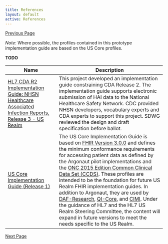 ```yaml
---
title: References
layout: default
active: References
---
```


[Previous Page](Design_Considerations.html)

*Note*: Where possible, the profiles contained in this prototype implementation guide are based on the US Core profiles.

**TODO**


| Name | Description |
|------|-------------|
| [HL7 CDA R2 Implementation Guide: NHSN Healthcare Associated Infection Reports, Release 3 - US Realm](https://www.hl7.org/implement/standards/product_brief.cfm?product_id=426)    | This project developed an implementation guide constraining CDA Release 2. The implementation guide supports electronic submission of HAI data to the National Healthcare Safety Network. CDC provided NHSN developers, vocabulary experts and CDA experts to support this project. SDWG reviewed the design and draft specification before ballot.          |
| [US Core Implementation Guide (Release 1)](http://hl7.org/fhir/us/core/index.html)    | The US Core Implementation Guide is based on [FHIR Version 3.0.0](http://hl7.org/fhir/STU3) and defines the minimum conformance requirements for accessing patient data as defined by the Argonaut pilot implementations and the [ONC 2015 Edition Common Clinical Data Set (CCDS)](https://www.healthit.gov/sites/default/files/2015Ed_CCG_CCDS.pdf). These profiles are intended to be the foundation for future US Realm FHIR implementation guides. In addition to Argonaut, they are used by [DAF-Research](http://hl7.org/fhir/us/daf-research/index.html), [QI-Core](https://oncprojectracking.healthit.gov/wiki/display/TechLabSC/CQF+Home), and [CIMI](http://www.opencimi.org/). Under the guidance of HL7 and the HL7 US Realm Steering Committee, the content will expand in future versions to meet the needs specific to the US Realm.           |


[Next Page](Acknowledgements.html)